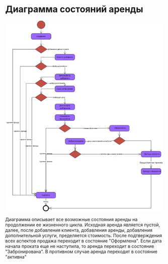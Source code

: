 # Диаграмма состояний аренды
![](../../Pictures/StateRentDiagram.jpg "Диаграмма состояний продажи")

Диаграмма описывает все возможные состояния аренды на продолжении ее жизненного цикла. Исходная аренда является пустой, далее, после добавления клиента, добавления аренды, добавления дополнительной услуги,
пределяется стоимость.
После подтверждения всех аспектов продажа переходит в состояние "Оформлена". Если дата начала проката еще не наступила, то аренда переходит в состояние "Забронирована".
В противном случае аренда переходит в состояние "активна"
